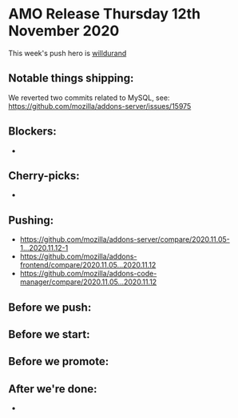 # AMO Release Thursday 12th November 2020

This week's push hero is [willdurand](https://github.com/willdurand)

## Notable things shipping:

We reverted two commits related to MySQL, see: https://github.com/mozilla/addons-server/issues/15975

## Blockers:

-

## Cherry-picks:

-

## Pushing:

- https://github.com/mozilla/addons-server/compare/2020.11.05-1...2020.11.12-1
- https://github.com/mozilla/addons-frontend/compare/2020.11.05...2020.11.12
- https://github.com/mozilla/addons-code-manager/compare/2020.11.05...2020.11.12

## Before we push:

## Before we start:

## Before we promote:

## After we're done:

- 

